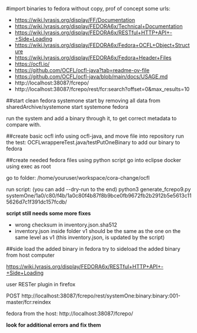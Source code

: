 #import binaries to fedora without copy, prof of concept
some urls:
* https://wiki.lyrasis.org/display/FF/Documentation
* https://wiki.lyrasis.org/display/FEDORA6x/Technical+Documentation
* https://wiki.lyrasis.org/display/FEDORA6x/RESTful+HTTP+API+-+Side+Loading
* https://wiki.lyrasis.org/display/FEDORA6x/Fedora+OCFL+Object+Structure
* https://wiki.lyrasis.org/display/FEDORA6x/Fedora+Header+Files
* https://ocfl.io/
* https://github.com/OCFL/ocfl-java?tab=readme-ov-file
* https://github.com/OCFL/ocfl-java/blob/main/docs/USAGE.md
* http://localhost:38087/fcrepo/
* http://localhost:38087/fcrepo/rest/fcr:search?offset=0&max_results=10


##start clean fedora systemone
start by removing all data from sharedArchive/systemone
start systemone fedora

run the system and add a binary through it, to get correct metadata to compare with.

##create basic ocfl info using ocfl-java, and move file into repository
run the test:
OCFLwrappereTest.java/testPutOneBinary
to add our binary to fedora


##create needed fedora files using python script
go into eclipse docker using exec as root

go to folder:
/home/youruser/workspace/cora-change/ocfl


run script:
(you can add --dry-run to the end)
python3 generate_fcrepo9.py systemOne/1a0/c80/f4b/1a0c80f4b87f8b9bce0fb9672fb2b2912b5e5613c115626d7c1f391dc157fcdb/

**script still needs some more fixes**
* wrong checksum in inventory.json.sha512
* inventory.json inside folder v1 should be the same as the one on the same level as v1 (this inventory.json, is updated by the script) 

##side load the added binary in fedora
try to sideload the added binary from host computer

https://wiki.lyrasis.org/display/FEDORA6x/RESTful+HTTP+API+-+Side+Loading

user RESTer plugin in firefox

POST http://localhost:38087/fcrepo/rest/systemOne:binary:binary:001-master/fcr:reindex 

fedora from the host: http://localhost:38087/fcrepo/

**look for additional errors and fix them**